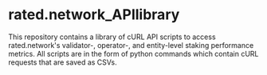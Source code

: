 # rated.network_APIlibrary
This repository contains a library of cURL API scripts to access rated.network's validator-, operator-, and entity-level staking performance metrics. All scripts are in the form of python commands which contain cURL requests that are saved as CSVs.
